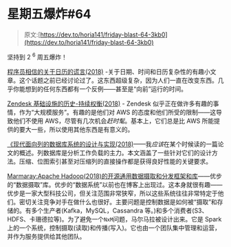 # 星期五爆炸#64

> 原文:[https://dev.to/horia141/friday-blast-64-3kb0](https://dev.to/horia141/friday-blast-64-3kb0)

坚持到 2 <sup>6</sup> 周五爆炸！

[程序员相信的关于日历的谎言(2018)](https://boingboing.net/2018/09/27/corner-cases-everywhere.html) -关于日期、时间和日历复杂性的有趣小文章。这个话题之前已经讨论过了。这东西超级复杂，因为人们一直在改变东西。几乎你能想到的任何东西都有一个反例——甚至是“向前”运行的时间。

[Zendesk 基础设施的历史-持续权衡(2018)](https://medium.com/zendesk-engineering/the-history-of-infrastructure-at-zendesk-constant-tradeoffs-bdfa916ff4c3) - Zendesk 似乎正在做许多有趣的事情，作为“大规模服务”。有趣的是他们对 AWS 的态度和他们所受的限制——这导致他们不使用 AWS，尽管有几次机会*赶时髦*。基本上，它们总是比 AWS 所能提供的要大一些，所以使用其他东西是有意义的。

[《现代面向列的数据库系统的设计与实现(2018)](https://blog.acolyer.org/2018/09/26/the-design-and-implementation-of-modern-column-oriented-database-systems/)——我*应该*在某个时候读的一篇论文的概述。列数据库是分析工作负载的主力。本文涵盖了一些针对它们的设计方法。压缩、位图索引甚至对压缩列的直接操作都是获得良好性能的关键要求。

[Marmaray:Apache Hadoop(2018)的开源通用数据摄取和分发框架和库](https://eng.uber.com/marmaray-hadoop-ingestion-open-source/)——优步的“数据摄取”库。优步的“数据系统”以前也在博客上出现过。这本身就很有趣——优步是一家大型科技公司，但关注范围非常狭窄，所以这些系统往往非常特定于他们。密切关注竞争对手在做什么也很好。主要问题是控制数据是如何被“摄取”和存储的。有多个生产者(Kafka，MySQL，Cassandra 等。)和多个消费者(S3、HDFS、卡珊德拉等)。为了避免一个`NxM`问题，马尔马拉被设计出来。它是 Spark 上的一个系统，控制摄取(读取)和传播(写入)。它也由一个团队集中管理和运营，并作为服务提供给其他团队。